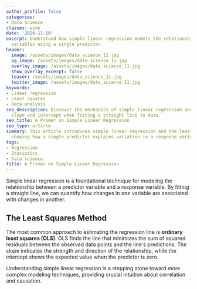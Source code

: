 ```yaml
---
author_profile: false
categories:
- Data Science
classes: wide
date: '2020-11-10'
excerpt: Understand how simple linear regression models the relationship between two
  variables using a single predictor.
header:
  image: /assets/images/data_science_11.jpg
  og_image: /assets/images/data_science_11.jpg
  overlay_image: /assets/images/data_science_11.jpg
  show_overlay_excerpt: false
  teaser: /assets/images/data_science_11.jpg
  twitter_image: /assets/images/data_science_11.jpg
keywords:
- Linear regression
- Least squares
- Data analysis
seo_description: Discover the mechanics of simple linear regression and how to interpret
  slope and intercept when fitting a straight line to data.
seo_title: A Primer on Simple Linear Regression
seo_type: article
summary: This article introduces simple linear regression and the least squares method,
  showing how a single predictor explains variation in a response variable.
tags:
- Regression
- Statistics
- Data science
title: A Primer on Simple Linear Regression
---
```


Simple linear regression is a foundational technique for modeling the relationship between a predictor variable and a response variable. By fitting a straight line, we can quantify how changes in one variable are associated with changes in another.

## The Least Squares Method

The most common approach to estimating the regression line is **ordinary least squares (OLS)**. OLS finds the line that minimizes the sum of squared residuals between the observed data points and the line's predictions. The slope indicates the strength and direction of the relationship, while the intercept shows the expected value when the predictor is zero.

Understanding simple linear regression is a stepping stone toward more complex modeling techniques, providing crucial intuition about correlation and causation.
